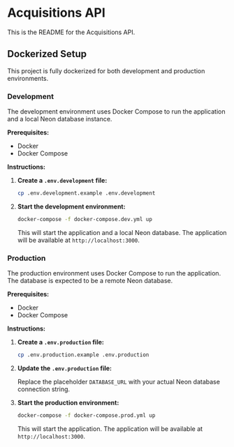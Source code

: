 # Acquisitions API

This is the README for the Acquisitions API.

## Dockerized Setup

This project is fully dockerized for both development and production environments.

### Development

The development environment uses Docker Compose to run the application and a local Neon database instance.

**Prerequisites:**

- Docker
- Docker Compose

**Instructions:**

1.  **Create a `.env.development` file:**

    ```bash
    cp .env.development.example .env.development
    ```

2.  **Start the development environment:**

    ```bash
    docker-compose -f docker-compose.dev.yml up
    ```

    This will start the application and a local Neon database. The application will be available at `http://localhost:3000`.

### Production

The production environment uses Docker Compose to run the application. The database is expected to be a remote Neon database.

**Prerequisites:**

- Docker
- Docker Compose

**Instructions:**

1.  **Create a `.env.production` file:**

    ```bash
    cp .env.production.example .env.production
    ```

2.  **Update the `.env.production` file:**

    Replace the placeholder `DATABASE_URL` with your actual Neon database connection string.

3.  **Start the production environment:**

    ```bash
    docker-compose -f docker-compose.prod.yml up
    ```

    This will start the application. The application will be available at `http://localhost:3000`.
